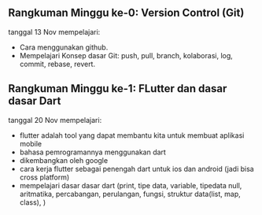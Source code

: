 ## Rangkuman Minggu ke-0: Version Control (Git)
tanggal 13 Nov mempelajari:
- Cara menggunakan github.
- Mempelajari Konsep dasar Git: push, pull, branch, kolaborasi, log, commit, rebase, revert.

## Rangkuman Minggu ke-1: FLutter dan dasar dasar Dart
tanggal 20 Nov mempelajari:
- flutter adalah tool yang dapat membantu kita untuk membuat aplikasi mobile
- bahasa pemrogramannya menggunakan dart
- dikembangkan oleh google
- cara kerja flutter sebagai penengah dart untuk ios dan android (jadi bisa cross platform)
- mempelajari dasar dasar dart (print, tipe data, variable, tipedata null, aritmatika, percabangan, perulangan, fungsi, struktur data(list, map, class), )
